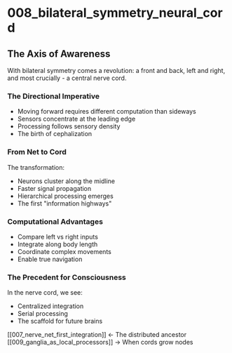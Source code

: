 # 008_bilateral_symmetry_neural_cord

## The Axis of Awareness

With bilateral symmetry comes a revolution:
a front and back, left and right,
and most crucially - a central nerve cord.

### The Directional Imperative
- Moving forward requires different computation than sideways
- Sensors concentrate at the leading edge
- Processing follows sensory density
- The birth of cephalization

### From Net to Cord
The transformation:
- Neurons cluster along the midline
- Faster signal propagation
- Hierarchical processing emerges
- The first "information highways"

### Computational Advantages
- Compare left vs right inputs
- Integrate along body length
- Coordinate complex movements
- Enable true navigation

### The Precedent for Consciousness
In the nerve cord, we see:
- Centralized integration
- Serial processing
- The scaffold for future brains

[[007_nerve_net_first_integration]] ← The distributed ancestor
[[009_ganglia_as_local_processors]] → When cords grow nodes